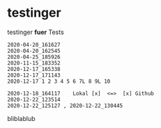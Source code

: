 # testinger

testinger **fuer** Tests


    2020-04-20_161627
    2020-04-20_162545
    2020-04-25_185926
    2020-11-15_183352
    2020-12-17_165338
    2020-12-17_171143 
    2020-12-17 1 2 3 4 5 6 7L 8 9L 10 
   
    2020-12-18_164117    Lokal [x]  <=>  [x] Github 
    2020-12-22_123514
    2020-12-22_125127 , 2020-12-22_130445

                                           
     
bliblablub
